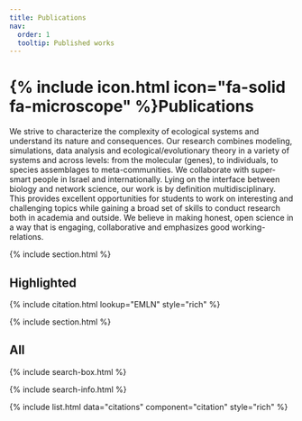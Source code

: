 ```yaml
---
title: Publications
nav:
  order: 1
  tooltip: Published works
---
```


# {% include icon.html icon="fa-solid fa-microscope" %}Publications

We strive to characterize the complexity of ecological systems and understand its nature and consequences. Our research combines modeling, simulations, data analysis and ecological/evolutionary theory in a variety of systems and across levels: from the molecular (genes), to individuals, to species assemblages to meta-communities. We collaborate with super-smart people in Israel and internationally. Lying on the interface between biology and network science, our work is by definition multidisciplinary. This provides excellent opportunities for students to work on interesting and challenging topics while gaining a broad set of skills to conduct research both in academia and outside. We believe in making honest, open science in a way that is engaging, collaborative and emphasizes good working-relations.

{% include section.html %}

## Highlighted

{% include citation.html lookup="EMLN" style="rich" %}

{% include section.html %}

## All

{% include search-box.html %}

{% include search-info.html %}

{% include list.html data="citations" component="citation" style="rich" %}
